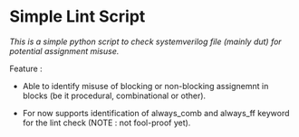 # Simple Lint Script
*This is a simple python script to check systemverilog file (mainly dut) for potential assignment misuse.*

Feature : 

+ Able to identify misuse of blocking or non-blocking assignemnt in blocks (be it procedural, combinational or other).

+ For now supports identification of always_comb and always_ff keyword for the lint check (NOTE : not fool-proof yet).

